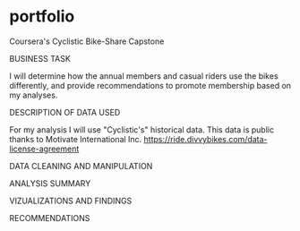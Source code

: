 # portfolio
Coursera's Cyclistic Bike-Share Capstone


BUSINESS TASK

I will determine how the annual members and casual riders use the bikes differently, and provide recommendations to promote membership based on my analyses.  


DESCRIPTION OF DATA USED

For my analysis I will use "Cyclistic's" historical data.  This data is public thanks to Motivate International Inc.  https://ride.divvybikes.com/data-license-agreement

DATA CLEANING AND MANIPULATION




ANALYSIS SUMMARY


VIZUALIZATIONS AND FINDINGS

RECOMMENDATIONS
